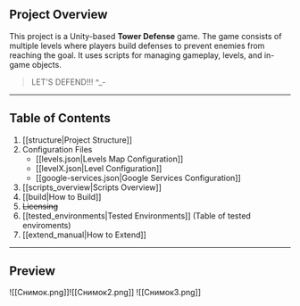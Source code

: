 
## Project Overview
This project is a Unity-based **Tower Defense** game. The game consists of multiple levels where players build defenses to prevent enemies from reaching the goal. It uses scripts for managing gameplay, levels, and in-game objects.


>LET'S DEFEND!!! ^\_\-


---

## Table of Contents

1. [[structure|Project Structure]]
2. Configuration Files
    - [[levels.json|Levels Map Configuration]]
    - [[levelX.json|Level Configuration]]
    - [[google-services.json|Google Services Configuration]]
3. [[scripts_overview|Scripts Overview]]
4. [[build|How to Build]]
5. ~~Licensing~~
6. [[tested_environments|Tested Environments]] (Table of tested enviroments)
7. [[extend_manual|How to Extend]]

---
## Preview
![[Снимок.png]]![[Снимок2.png]]
![[Снимок3.png]]
